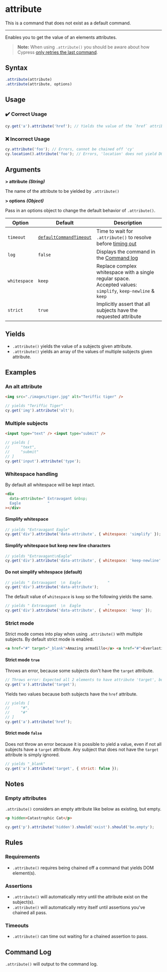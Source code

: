 # attribute

This is a command that does not exist as a default command.

---

Enables you to get the value of an elements attributes.

> **Note:** When using `.attribute()` you should be aware about how Cypress
> [only retries the last command](https://docs.cypress.io/guides/core-concepts/retry-ability.html#Only-the-last-command-is-retried).

## Syntax

```javascript
.attribute(attribute)
.attribute(attribute, options)
```

## Usage

### :heavy_check_mark: Correct Usage

```javascript
cy.get('a').attribute('href'); // Yields the value of the `href` attribute
```

### :x: Incorrect Usage

```javascript
cy.attribute('foo'); // Errors, cannot be chained off 'cy'
cy.location().attribute('foo'); // Errors, 'location' does not yield DOM element
```

## Arguments

**> attribute** **_(String)_**

The name of the attribute to be yielded by `.attribute()`

**> options** **_(Object)_**

Pass in an options object to change the default behavior of `.attribute()`.

| Option       | Default                                                                                          | Description                                                                                                             |
| ------------ | ------------------------------------------------------------------------------------------------ | ----------------------------------------------------------------------------------------------------------------------- |
| `timeout`    | [`defaultCommandTimeout`](https://docs.cypress.io/guides/references/configuration.html#Timeouts) | Time to wait for `.attribute()` to resolve before [timing out](https://docs.cypress.io/api/commands/then.html#Timeouts) |
| `log`        | `false`                                                                                          | Displays the command in the [Command log](https://docs.cypress.io/guides/core-concepts/test-runner.html#Command-Log)    |
| `whitespace` | `keep`                                                                                           | Replace complex whitespace with a single regular space.<br> Accepted values: `simplify`, `keep-newline` & `keep`        |
| `strict`     | `true`                                                                                           | Implicitly assert that all subjects have the requested attribute                                                        |

## Yields

- `.attribute()` yields the value of a subjects given attribute.
- `.attribute()` yields an array of the values of multiple subjects given attribute.

## Examples

### An alt attribute

```html
<img src="./images/tiger.jpg" alt="Teriffic tiger" />
```

```javascript
// yields "Teriffic Tiger"
cy.get('img').attribute('alt');
```

### Multiple subjects

```html
<input type="text" /> <input type="submit" />
```

```javascript
// yields [
//     "text",
//     "submit"
// ]
cy.get('input').attribute('type');
```

### Whitespace handling

By default all whitespace will be kept intact.

```html
<div
  data-attribute=" Extravagant &nbsp;
  Eagle            "
></div>
```

#### Simplify whitespace

```javascript
// yields "Extravagant Eagle"
cy.get('div').attribute('data-attribute', { whitespace: 'simplify' });
```

#### Simplify whitespace but keep new line characters

```javascript
// yields "Extravagant\nEagle"
cy.get('div').attribute('data-attribute', { whitespace: 'keep-newline' });
```

#### Do not simplify whitespace (default)

```javascript
// yields " Extravagant  \n  Eagle            "
cy.get('div').attribute('data-attribute');
```

The default value of `whitespace` is `keep` so the following yields the same.

```javascript
// yields " Extravagant  \n  Eagle            "
cy.get('div').attribute('data-attribute', { whitespace: 'keep' });
```

### Strict mode

Strict mode comes into play when using `.attribute()` with multiple subjects. By default strict mode
is enabled.

```html
<a href="#" target="_blank">Amazing armadillo</a> <a href="#">Everlasting eel</a>
```

#### Strict mode `true`

Throws an error, because some subjects don't have the `target` attribute.

```javascript
// Throws error: Expected all 2 elements to have attribute 'target', but never found it on 1 elements.
cy.get('a').attribute('target');
```

Yields two values because both subjects have the `href` attribute.

```javascript
// yields [
//     "#",
//     "#"
// ]
cy.get('a').attribute('href');
```

#### Strict mode `false`

Does not throw an error because it is possible to yield a value, even if not all subjects have a
`target` attribute. Any subject that does not have the `target` attribute is simply ignored.

```javascript
// yields "_blank"
cy.get('a').attribute('target', { strict: false });
```

## Notes

### Empty attributes

`.attribute()` considers an empty attribute like below as existing, but empty.

```html
<p hidden>Catastrophic Cat</p>
```

```javascript
cy.get('p').attribute('hidden').should('exist').should('be.empty');
```

## Rules

### Requirements

- `.attribute()` requires being chained off a command that yields DOM element(s).

### Assertions

- `.attribute()` will automatically retry until the attribute exist on the subject(s).
- `.attribute()` will automatically retry itself until assertions you've chained all pass.

### Timeouts

- `.attribute()` can time out waiting for a chained assertion to pass.

## Command Log

`.attribute()` will output to the command log.
